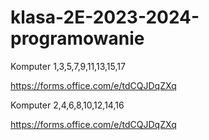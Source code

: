 # klasa-2E-2023-2024-programowanie


Komputer 1,3,5,7,9,11,13,15,17

https://forms.office.com/e/tdCQJDqZXq

Komputer 2,4,6,8,10,12,14,16

https://forms.office.com/e/tdCQJDqZXq
